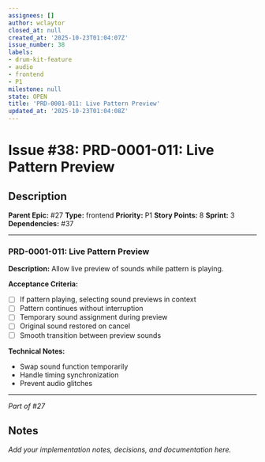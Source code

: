 ```yaml
---
assignees: []
author: wclaytor
closed_at: null
created_at: '2025-10-23T01:04:07Z'
issue_number: 38
labels:
- drum-kit-feature
- audio
- frontend
- P1
milestone: null
state: OPEN
title: 'PRD-0001-011: Live Pattern Preview'
updated_at: '2025-10-23T01:04:08Z'
---
```


# Issue #38: PRD-0001-011: Live Pattern Preview

## Description

**Parent Epic:** #27
**Type:** frontend
**Priority:** P1
**Story Points:** 8
**Sprint:** 3
**Dependencies:** #37

---

### PRD-0001-011: Live Pattern Preview

**Description:**
Allow live preview of sounds while pattern is playing.

**Acceptance Criteria:**
- [ ] If pattern playing, selecting sound previews in context
- [ ] Pattern continues without interruption
- [ ] Temporary sound assignment during preview
- [ ] Original sound restored on cancel
- [ ] Smooth transition between preview sounds

**Technical Notes:**
- Swap sound function temporarily
- Handle timing synchronization
- Prevent audio glitches

---
*Part of #27*

## Notes

_Add your implementation notes, decisions, and documentation here._
